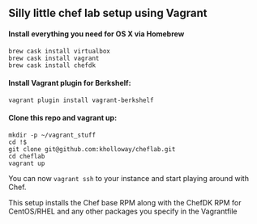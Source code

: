 ## Silly little chef lab setup using Vagrant

#### Install everything you need for OS X via Homebrew

    brew cask install virtualbox
    brew cask install vagrant
    brew cask install chefdk

#### Install Vagrant plugin for Berkshelf:

    vagrant plugin install vagrant-berkshelf

#### Clone this repo and vagrant up:

    mkdir -p ~/vagrant_stuff
    cd !$
    git clone git@github.com:kholloway/cheflab.git
    cd cheflab
    vagrant up

You can now ```vagrant ssh``` to your instance and start playing around with Chef.

This setup installs the Chef base RPM along with the ChefDK RPM for CentOS/RHEL and any other packages you specify in the Vagrantfile

